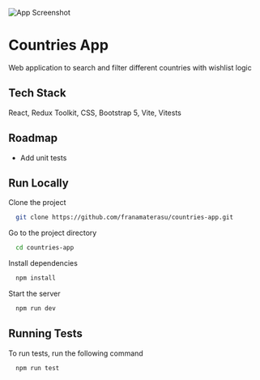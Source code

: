 ![App Screenshot](https://i.ibb.co/dfQ1WGB/Captura-de-pantalla-2023-06-29-a-las-12-18-36.png)

# Countries App

Web application to search and filter different countries with wishlist logic

## Tech Stack

React, Redux Toolkit, CSS, Bootstrap 5, Vite, Vitests

## Roadmap

- Add unit tests

## Run Locally

Clone the project

```bash
  git clone https://github.com/franamaterasu/countries-app.git
```

Go to the project directory

```bash
  cd countries-app
```

Install dependencies

```bash
  npm install
```

Start the server

```bash
  npm run dev
```

## Running Tests

To run tests, run the following command

```bash
  npm run test
```


